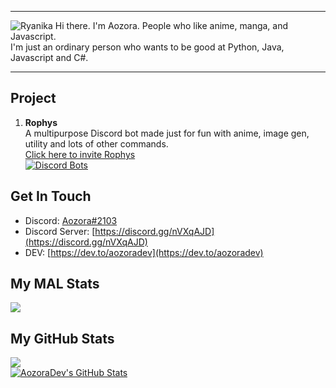 ***
![Ryanika](https://cdn.discordapp.com/attachments/739404206565359658/783024266803281970/20201201_013823.png)
Hi there. I'm Aozora. People who like anime, manga, and Javascript.\
I'm just an ordinary person who wants to be good at Python, Java, Javascript and C#.
***
## Project
1) **Rophys**\
A multipurpose Discord bot made just for fun with anime, image gen, utility and lots of other commands.\
[Click here to invite Rophys](https://discord.com/oauth2/authorize?client_id=701163527712538654&scope=bot&permissions=523328)\
[![Discord Bots](https://top.gg/api/widget/701163527712538654.svg)](https://top.gg/bot/701163527712538654)
## Get In Touch
- Discord: [Aozora#2103]()
- Discord Server: [https://discord.gg/nVXqAJD](https://discord.gg/nVXqAJD)
- DEV: [https://dev.to/aozoradev](https://dev.to/aozoradev)
## My MAL Stats
[![](https://malsignature.com/?/view?username=Ryanika&style=normal)
]("https://malsignature.com")
## My GitHub Stats
![](https://komarev.com/ghpvc/?username=AozoraDev) \
<a href="https://github.com/AozoraDev">
  <img align="center" src="https://github-readme-stats.vercel.app/api?username=AozoraDev&show_icons=true&line_height=27&count_private=true&title_color=ffffff&text_color=c9cacc&icon_color=2bbc8a&bg_color=1d1f21" alt="AozoraDev's GitHub Stats" />
</a>
